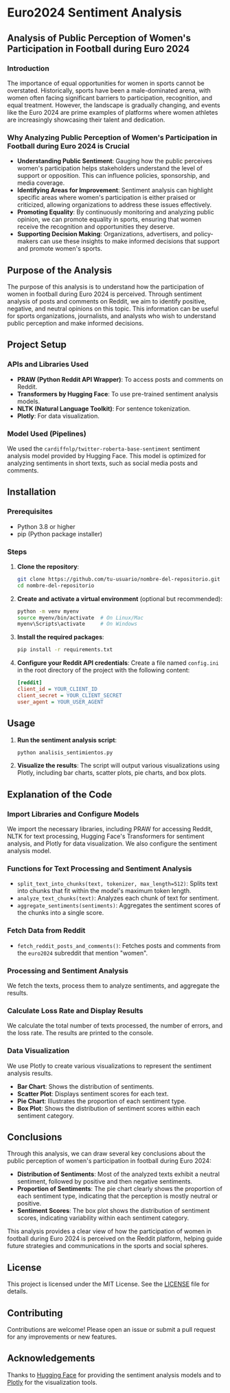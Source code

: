# Euro2024 Sentiment Analysis

## Analysis of Public Perception of Women's Participation in Football during Euro 2024

### Introduction

The importance of equal opportunities for women in sports cannot be overstated. Historically, sports have been a male-dominated arena, with women often facing significant barriers to participation, recognition, and equal treatment. However, the landscape is gradually changing, and events like the Euro 2024 are prime examples of platforms where women athletes are increasingly showcasing their talent and dedication.

### Why Analyzing Public Perception of Women's Participation in Football during Euro 2024 is Crucial

- **Understanding Public Sentiment**: Gauging how the public perceives women's participation helps stakeholders understand the level of support or opposition. This can influence policies, sponsorship, and media coverage.
- **Identifying Areas for Improvement**: Sentiment analysis can highlight specific areas where women's participation is either praised or criticized, allowing organizations to address these issues effectively.
- **Promoting Equality**: By continuously monitoring and analyzing public opinion, we can promote equality in sports, ensuring that women receive the recognition and opportunities they deserve.
- **Supporting Decision Making**: Organizations, advertisers, and policy-makers can use these insights to make informed decisions that support and promote women's sports.

## Purpose of the Analysis

The purpose of this analysis is to understand how the participation of women in football during Euro 2024 is perceived. Through sentiment analysis of posts and comments on Reddit, we aim to identify positive, negative, and neutral opinions on this topic. This information can be useful for sports organizations, journalists, and analysts who wish to understand public perception and make informed decisions.

## Project Setup

### APIs and Libraries Used

- **PRAW (Python Reddit API Wrapper)**: To access posts and comments on Reddit.
- **Transformers by Hugging Face**: To use pre-trained sentiment analysis models.
- **NLTK (Natural Language Toolkit)**: For sentence tokenization.
- **Plotly**: For data visualization.

### Model Used (Pipelines)

We used the `cardiffnlp/twitter-roberta-base-sentiment` sentiment analysis model provided by Hugging Face. This model is optimized for analyzing sentiments in short texts, such as social media posts and comments.

## Installation

### Prerequisites

- Python 3.8 or higher
- pip (Python package installer)

### Steps

1. **Clone the repository**:
    ```bash
    git clone https://github.com/tu-usuario/nombre-del-repositorio.git
    cd nombre-del-repositorio
    ```

2. **Create and activate a virtual environment** (optional but recommended):
    ```bash
    python -m venv myenv
    source myenv/bin/activate  # On Linux/Mac
    myenv\Scripts\activate     # On Windows
    ```

3. **Install the required packages**:
    ```bash
    pip install -r requirements.txt
    ```

4. **Configure your Reddit API credentials**:
    Create a file named `config.ini` in the root directory of the project with the following content:
    ```ini
    [reddit]
    client_id = YOUR_CLIENT_ID
    client_secret = YOUR_CLIENT_SECRET
    user_agent = YOUR_USER_AGENT
    ```

## Usage

1. **Run the sentiment analysis script**:
    ```bash
    python analisis_sentimientos.py
    ```

2. **Visualize the results**:
    The script will output various visualizations using Plotly, including bar charts, scatter plots, pie charts, and box plots.

## Explanation of the Code

### Import Libraries and Configure Models

We import the necessary libraries, including PRAW for accessing Reddit, NLTK for text processing, Hugging Face's Transformers for sentiment analysis, and Plotly for data visualization. We also configure the sentiment analysis model.

### Functions for Text Processing and Sentiment Analysis

- `split_text_into_chunks(text, tokenizer, max_length=512)`: Splits text into chunks that fit within the model's maximum token length.
- `analyze_text_chunks(text)`: Analyzes each chunk of text for sentiment.
- `aggregate_sentiments(sentiments)`: Aggregates the sentiment scores of the chunks into a single score.

### Fetch Data from Reddit

- `fetch_reddit_posts_and_comments()`: Fetches posts and comments from the `euro2024` subreddit that mention "women".

### Processing and Sentiment Analysis

We fetch the texts, process them to analyze sentiments, and aggregate the results.

### Calculate Loss Rate and Display Results

We calculate the total number of texts processed, the number of errors, and the loss rate. The results are printed to the console.

### Data Visualization

We use Plotly to create various visualizations to represent the sentiment analysis results.

- **Bar Chart**: Shows the distribution of sentiments.
- **Scatter Plot**: Displays sentiment scores for each text.
- **Pie Chart**: Illustrates the proportion of each sentiment type.
- **Box Plot**: Shows the distribution of sentiment scores within each sentiment category.

## Conclusions

Through this analysis, we can draw several key conclusions about the public perception of women's participation in football during Euro 2024:

- **Distribution of Sentiments**: Most of the analyzed texts exhibit a neutral sentiment, followed by positive and then negative sentiments.
- **Proportion of Sentiments**: The pie chart clearly shows the proportion of each sentiment type, indicating that the perception is mostly neutral or positive.
- **Sentiment Scores**: The box plot shows the distribution of sentiment scores, indicating variability within each sentiment category.

This analysis provides a clear view of how the participation of women in football during Euro 2024 is perceived on the Reddit platform, helping guide future strategies and communications in the sports and social spheres.

## License

This project is licensed under the MIT License. See the [LICENSE](LICENSE) file for details.

## Contributing

Contributions are welcome! Please open an issue or submit a pull request for any improvements or new features.

## Acknowledgements

Thanks to [Hugging Face](https://huggingface.co/) for providing the sentiment analysis models and to [Plotly](https://plotly.com/) for the visualization tools.


